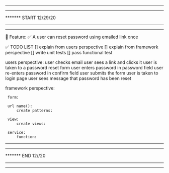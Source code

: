 *******************************
*******
******* START 12/29/20
*******
*******************************

📜 Feature:
    ✅  A user can reset password using emailed link once


✅ TODO LIST 
[] explain from users perspective
[] explain from framework perspective
[] write unit tests
[] pass functional test


users perspective:
    user checks email
    user sees a link and clicks it
    user is taken to a password reset form
    user enters password in password field
    user re-enters password in confirm field
    user submits the form
    user is taken to login page
    user sees message that password has been reset


framework perspective:
    
     form:
         
     url name(): 
         create patterns:
             
     view:
         create views:
            
     service:
         function:
            
 
                    

*******************************
*******
******* END 12//20
*******
*******************************